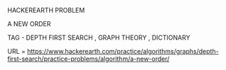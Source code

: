 HACKEREARTH PROBLEM 

A NEW ORDER

TAG - DEPTH FIRST SEARCH , GRAPH THEORY , DICTIONARY

URL = https://www.hackerearth.com/practice/algorithms/graphs/depth-first-search/practice-problems/algorithm/a-new-order/
